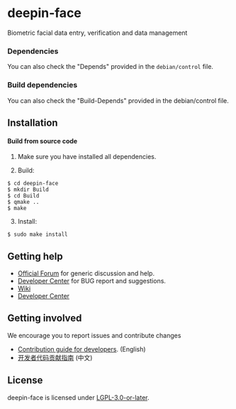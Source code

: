 # deepin-face

Biometric facial data entry, verification and data management

### Dependencies

You can also check the "Depends" provided in the `debian/control` file.

### Build dependencies

You can also check the "Build-Depends" provided in the debian/control file.

## Installation

#### Build from source code

1. Make sure you have installed all dependencies.

2. Build:
```
$ cd deepin-face
$ mkdir Build
$ cd Build
$ qmake ..
$ make
```

3. Install:
```
$ sudo make install
```

## Getting help

- [Official Forum](https://bbs.deepin.org/) for generic discussion and help.
- [Developer Center](https://github.com/linuxdeepin/developer-center) for BUG report and suggestions.
- [Wiki](https://wiki.deepin.org/)
- [Developer Center](https://github.com/linuxdeepin/deepin-face) 

## Getting involved

We encourage you to report issues and contribute changes

* [Contribution guide for developers](https://github.com/linuxdeepin/developer-center/wiki/Contribution-Guidelines-for-Developers-en). (English)
* [开发者代码贡献指南](https://github.com/linuxdeepin/developer-center/wiki/Contribution-Guidelines-for-Developers) (中文)

## License

deepin-face is licensed under [LGPL-3.0-or-later](LICENSE).